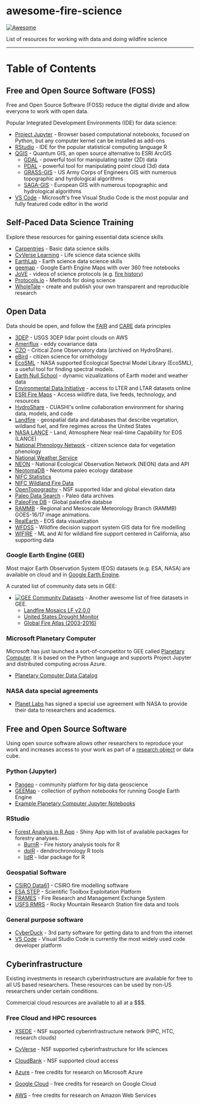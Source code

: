 # awesome-fire-science
[![Awesome](https://cdn.rawgit.com/sindresorhus/awesome/d7305f38d29fed78fa85652e3a63e154dd8e8829/media/badge.svg)](https://github.com/sindresorhus/awesome)

List of resources for working with data and doing wildfire science 

****

# Table of Contents

## Free and Open Source Software (FOSS)

Free and Open Source Software (FOSS) reduce the digital divide and allow everyone to work with open data. 

Popular Integrated Development Environments (IDE) for data science:

   * [Project Jupyter](https://jupyter.org/) - Browser based computational notebooks, focused on Python, but any computer kernel can be installed as add-ons 
   * [RStudio](https://www.rstudio.com/) - IDE for the popular statistical computing language R
   * [QGIS](https://qgis.org/en/site/) - Quantum GIS, an open source alternative to ESRI ArcGIS
      * [GDAL](https://gdal.org/) - powerful tool for manipulating raster (2D) data
      * [PDAL](https://pdal.io/) - powerful tool for manipulating point cloud (3d) data
      * [GRASS-GIS](https://grass.osgeo.org/) - US Army Corps of Engineers GIS with numerous topographic and hyrdological algorithms
      * [SAGA-GIS](http://www.saga-gis.org/) - European GIS with numerous topographic and hydrological algorithms
   * [VS Code](https://code.visualstudio.com/) - Microsoft's free Visual Studio Code is the most popular and fully featured code editor in the world   

## Self-Paced Data Science Training

Explore these resources for gaining essential data science skills
   
   * [Carpentries](https://carpentries.org/) - Basic data science skills
   * [CyVerse Learning](https://learning.cyverse.org) - Life science data science skills
   * [EarthLab](https://www.earthdatascience.org/) - Earth science data science skills
   * [geemap](https://geemap.org/) - Google Earth Engine Maps with over 360 free notebooks
   * [JoVE](https://www.jove.com/) - videos of science protocols (e.g. [fire history](https://www.jove.com/t/61698/using-tree-rings-to-reconstruct-fire-history-information-from)) 
   * [Protocols.io](https://www.protocols.io/) - Methods for doing science
   * [WholeTale](https://wholetale.org/) - create and publish your own transparent and reproducible research

## Open Data

Data should be open, and follow the [FAIR](https://www.go-fair.org/fair-principles/) and [CARE](https://www.go-fair.org/fair-principles/) data principles

   * [3DEP](https://usgs.entwine.io/) - USGS 3DEP lidar point clouds on AWS
   * [Ameriflux](https://ameriflux.lbl.gov/) - eddy covariance data
   * [CZO](https://czo-archive.criticalzone.org/national/data/) - Critical Zone Observatory data (archived on HydroShare).
   * [eBird](https://ebird.org/science/use-ebird-data) - citizen science for ornithology
   * [EcoSML](https://ecosml.org/) - NASA supported Ecological Spectral Model Library (EcoSML), a useful tool for finding spectral models.
   * [Earth Null School](https://earth.nullschool.net/) - dynamic vizualizations of Earth model and weather data
   * [Environmental Data Initiative](https://environmentaldatainitiative.org/) - access to LTER and LTAR datasets online
   * [ESRI Fire Maps](https://www.esri.com/en-us/disaster-response/disasters/wildfires) - Access wildfire data, live feeds, technology, and resources
   * [HydroShare](https://www.hydroshare.org/) - CUASHI's online collaboration environment for sharing data, models, and code
   * [Landfire](https://landfire.gov/version_alerts.php) - geospatial data and databases that describe vegetation, wildland fuel, and fire regimes across the United States
   * [NASA LANCE](https://earthdata.nasa.gov/earth-observation-data/near-real-time) - Land, Atmosphere Near real-time Capability for EOS (LANCE)
   * [National Phenology Network](https://www.usanpn.org/usa-national-phenology-network) - citizen science data for vegetation phenology
   * [National Weather Service](https://www.weather.gov/fire/)
   * [NEON](https://www.neonscience.org/data-samples) - National Ecological Observation Network (NEON) data and API
   * [NeotomaDB](https://www.neotomadb.org/data) - Neotoma paleo ecology database
   * [NIFC Statistics](https://www.nifc.gov/fire-information/statistics)
   * [NIFC Wildland Fire Data](https://data-nifc.opendata.arcgis.com/)
   * [OpenTopography](https://opentopography.org/) - NSF supported lidar and global elevation data 
   * [Paleo Data Search](https://www.ncdc.noaa.gov/paleo-search/) - Paleo data archives
   * [PaleoFire DB](https://www.paleofire.org/index.php) - Global paleofire databse
   * [RAMMB](https://rammb2.cira.colostate.edu/) - Regional and Mesoscale Meteorology Branch (RAMMB) GOES-16/17 image animations. 
   * [RealEarth](https://www.ssec.wisc.edu/realearth/) - EOS data visualization
   * [WFDSS](https://wfdss.usgs.gov/wfdss/WFDSS_Data.shtml) - Wildfire decision support system GIS data for fire modelling
   * [WIFIRE](https://wifire.ucsd.edu/) - ML and AI for wildland fire support centered in California, also supporting data
  
### Google Earth Engine (GEE) 

Most major Earth Observation System (EOS) datasets (e.g. ESA, NASA) are available on cloud and in [Google Earth Engine](https://earthengine.google.com/). 

A curated list of community data sets in GEE:
   * [![GEE Community Datasets](https://cdn.rawgit.com/sindresorhus/awesome/d7305f38d29fed78fa85652e3a63e154dd8e8829/media/badge.svg)](https://samapriya.github.io/awesome-gee-community-datasets) - Another awesome list of free datasets in GEE.
      * [Landfire Mosaics LF v2.0.0](https://samapriya.github.io/awesome-gee-community-datasets/projects/landfire/)
      * [United States Drought Monitor](https://samapriya.github.io/awesome-gee-community-datasets/projects/usdm/)
      * [Global Fire Atlas (2003-2016)](https://samapriya.github.io/awesome-gee-community-datasets/projects/gfa/)

### Microsoft Planetary Computer

Microsoft has just launched a sort-of-competitor to GEE called [Planetary Computer](https://planetarycomputer.microsoft.com/). It is based on the Python language and supports Project Jupyter and distributed computing across Azure. 

   * [Planetary Computer Data Catalog](https://planetarycomputer.microsoft.com/catalog)

### NASA data special agreements

   * [Planet Labs](https://www.planet.com/markets/nasa/) has signed a special use agreement with NASA to provide their data to researchers and academics. 

## Free and Open Source Software

Using open source software allows other researchers to reproduce your work and increases access to your work as part of a [research object](https://en.wikipedia.org/wiki/Research_Object) or data cube.

### Python (Jupyter)
 
   * [Pangeo](https://pangeo.io/) - community platform for big data geoscience
   * [GEEMap](https://geemap.org/) - collection of python notebooks for running Google Earth Engine
   * [Example Planetary Computer Jupyter Notebooks](https://github.com/microsoft/PlanetaryComputerExamples)

### RStudio
   * [Forest Analysis in R App](https://atkinsjeff.shinyapps.io/ForestAnalysisInR/) - Shiny App with list of available packages for forestry analyses.
      * [BurnR](https://github.com/ltrr-arizona-edu/burnr) - Fire history analysis tools for R
      * [dplR](https://github.com/AndyBunn/dplR) - dendrochronology R tools
      * [lidR](https://jean-romain.github.io/lidRbook/) - lidar package for R

### Geospatial Software

   * [CSIRO Data61](https://data61.csiro.au/en/Our-Research/Our-Work/Safety-and-Security/Disaster-Management/) - CSIRO fire modelling software
   * [ESA STEP](http://step.esa.int/main/) - Scientific Toolbox Exploitation Platform 
   * [FRAMES](https://www.frames.gov/) - Fire Research and Management Exchange System
   * [USFS RMRS](https://www.fs.usda.gov/rmrs/wildland-fire-management-research-development-application-program) - Rocky Mountain Research Station fire data and tools

### General purpose software
   
   * [CyberDuck](https://cyberduck.io) - 3rd party software for getting data to and from the internet
   * [VS Code](https://code.visualstudio.com/) - Visual Studio Code is currently the most widely used code developer platform 

## Cyberinfrastructure

Existing investments in research cyberinfrastructure are available for free to all US based researchers. These resources can be used by non-US researchers under certain conditions. 

Commercial cloud resources are available to all at a $$$.

### Free Cloud and HPC resources

   * [XSEDE](https://portal.xsede.org/) - NSF supported cyberinfrastructure network (HPC, HTC, research clouds)
   * [CyVerse](https://cyverse.org) - NSF supported cyberinfrastructure for life sciences
   * [CloudBank](https://www.cloudbank.org/) - NSF supported cloud access

   * [Azure](https://www.microsoft.com/en-us/education/higher-education/academic-research) - free credits for research on Microsoft Azure
   * [Google Cloud](https://edu.google.com/programs/credits/research/?modal_active=none) - free credits for research on Google Cloud
   * [AWS](https://aws.amazon.com/government-education/research-and-technical-computing/cloud-credit-for-research/) - free credits for research on Amazon Web Services
